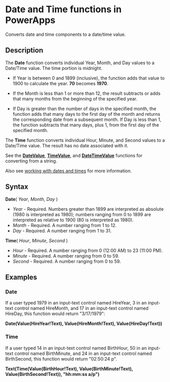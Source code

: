 <properties
	pageTitle="PowerApps: Date and Time functions"
	description="Reference information for the Date and Time functions in PowerApps, including syntax and examples"
	services=""
	suite="powerapps"
	documentationCenter="na"
	authors="gregli-msft"
	manager="dwrede"
	editor=""
	tags=""/>

<tags
   ms.service="powerapps"
   ms.devlang="na"
   ms.topic="article"
   ms.tgt_pltfrm="na"
   ms.workload="na"
   ms.date="11/07/2015"
   ms.author="gregli"/>

# Date and Time functions in PowerApps #

Converts date and time components to a date/time value.

## Description ##

The **Date** function converts individual Year, Month, and Day values to a Date/Time value.  The time portion is midnight.

- If Year is between 0 and 1899 (inclusive), the function adds that value to 1900 to calculate the year.  **70** becomes **1970**.

- If the Month is less than 1 or more than 12, the result subtracts or adds that many months from the beginning of the specified year.

- If Day is greater than the number of days in the specified month, the function adds that many days to the first day of the month and returns the corresponding date from a subsequent month.  If Day is less than 1, the function subtracts that many days, plus 1, from the first day of the specified month.

The **Time** function converts individual Hour, Minute, and Second values to a Date/Time value.  The result has no date associated with it.

See the **[DateValue](function-datevalue-timevalue.md)**, **[TimeValue](function-datevalue-timevalue.md)**, and **[DateTimeValue](function-datevalue-timevalue.md)** functions for converting from a string.  

Also see [working with dates and times](../show-text-dates-times.md) for more information.

## Syntax ##

**Date**( *Year*, *Month*, *Day* )

- *Year* - Required.  Numbers greater than 1899 are interpreted as absolute (1980 is interpreted as 1980); numbers ranging from 0 to 1899 are interpreted as relative to 1900 (80 is interpreted as 1980).
- *Month* - Required.  A number ranging from 1 to 12.
- *Day* - Required. A number ranging from 1 to 31.

**Time**( *Hour*, *Minute*, *Second* )

- *Hour* - Required.  A number ranging from 0 (12:00 AM) to 23 (11:00 PM).
- *Minute* - Required. A number ranging from 0 to 59.
- *Second* - Required. A number ranging from 0 to 59.

## Examples ##

### Date ###

If a user typed 1979 in an input-text control named HireYear, 3 in an input-text control named HireMonth, and 17 in an input-text control named HireDay, this function would return "3/17/1979":

**Date(Value(HireYear!Text), Value(HireMonth!Text), Value(HireDay!Text))**

### Time ###

If a user typed 14 in an input-text control named BirthHour, 50 in an input-text control named BirthMinute, and 24 in an input-text control named BirthSecond, this function would return "02:50:24 p".

**Text(Time(Value(BirthHour!Text), Value(BirthMinute!Text), Value(BirthSecond!Text)), "hh:mm:ss a/p")**
